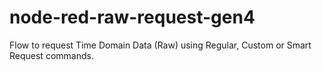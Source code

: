 # node-red-raw-request-gen4
Flow to request Time Domain Data (Raw) using Regular, Custom or Smart Request commands.
